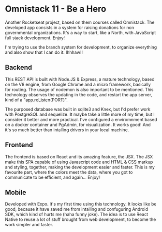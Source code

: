 # Omnistack 11 - Be a Hero

Another Rocketseat project, based on them courses called Omnistack. The developed app consists in a system for raising donations for non governmental organizations. It's a way to start, like a North, with JavaScript full stack development. Enjoy!

I'm trying to use the branch system for development, to organize everything and also show that I can do it. Ihhhaw!!

## Backend
This REST API is built with Node.JS & Express, a mature technology, based on the V8 engine, from Google Chrome and a micro framework, basically for routing. The usage of nodemon is also important to be mentioned. This technology observes the updating in the code, and restart the app server, kind of a "app.reListen(PORT)".

The purposed database was built in sqlite3 and Knex, but I'd prefer work with PostgreSQL and sequelize. It maybe take a little more of my time, but I consider it better and more practical. I've configured a enviromnment based on a docker container and PgAdmin, for visualization. It works good! And it's so much better than intalling drivers in your local machine.

## Frontend
The frontend is based on React and its amazing feature, the JSX. The JSX make this SPA capable of using Javascript code and HTML & CSS markup and styling, together, making the development easier and faster. This is my favourite part, where the colors meet the data, where you got to communicate to be efficient, and again... Enjoy!

## Mobile
Developed with Expo. It's my first time using this technology. It looks like be good, because it have saved me from intalling and confuguring Android SDK, which kind of hurts me (haha funny joke). The idea is to use React Native to reuse a lot of stuff brought from web development, to become the work simpler and faster.